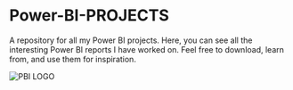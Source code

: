 # Power-BI-PROJECTS
A repository for all my Power BI projects.
Here, you can see all the interesting Power BI reports I have worked on. 
Feel free to download, learn from, and use them for inspiration.

![PBI LOGO](https://github.com/Kunleiky/Power-BI-PROJECTS/assets/59319481/848d64bf-e285-49fc-8ff0-05999c94e749)
